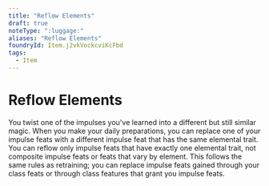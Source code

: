 ```yaml
---
title: "Reflow Elements"
draft: true
noteType: ":luggage:"
aliases: "Reflow Elements"
foundryId: Item.j2vkVockcviKcFbd
tags:
  - Item
---
```


# Reflow Elements

You twist one of the impulses you've learned into a different but still similar magic. When you make your daily preparations, you can replace one of your impulse feats with a different impulse feat that has the same elemental trait. You can reflow only impulse feats that have exactly one elemental trait, not composite impulse feats or feats that vary by element. This follows the same rules as retraining; you can replace impulse feats gained through your class feats or through class features that grant you impulse feats.
